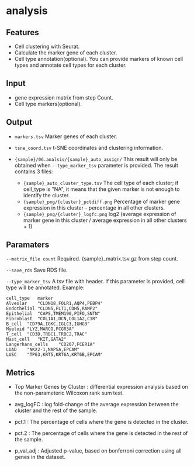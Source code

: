 # analysis

## Features
- Cell clustering with Seurat.
- Calculate the marker gene of each cluster.
- Cell type annotation(optional). You can provide markers of known cell types and annotate cell types for each cluster.

## Input
- gene expression matrix from step Count.
- Cell type markers(optional).

## Output
- `markers.tsv` Marker genes of each cluster.

- `tsne_coord.tsv` t-SNE coordinates and clustering information.

- `{sample}/06.analsis/{sample}_auto_assign/` This result will only be obtained when `--type_marker_tsv` parameter is provided. The result contains 3 files:
	- `{sample}_auto_cluster_type.tsv` The cell type of each cluster; if cell_type is "NA", it means that the given marker is not enough to identify the cluster.
	- `{sample}_png/{cluster}_pctdiff.png` Percentage of marker gene expression in this cluster - percentage in all other clusters.
	- `{sample}_png/{cluster}_logfc.png` log2 (average expression of marker gene in this cluster / average expression in all other clusters + 1)

## Paramaters

`--matrix_file count` Required. {sample}_matrix.tsv.gz from step count.

`--save_rds` Save RDS file.

`--type_marker_tsv` A tsv file with header. If this parameter is provided, cell type will be annotated. Example:

```
cell_type	marker
Alveolar	"CLDN18,FOLR1,AQP4,PEBP4"
Endothelial	"CLDN5,FLT1,CDH5,RAMP2"
Epithelial	"CAPS,TMEM190,PIFO,SNTN"
Fibroblast	"COL1A1,DCN,COL1A2,C1R"
B_cell	"CD79A,IGKC,IGLC3,IGHG3"
Myeloid	"LYZ,MARCO,FCGR3A"
T_cell	"CD3D,TRBC1,TRBC2,TRAC"
Mast_cell	"KIT,GATA2"
Langerhans_cells	"CD207,FCER1A"
LUAD	"NKX2-1,NAPSA,EPCAM"
LUSC	"TP63,KRT5,KRT6A,KRT6B,EPCAM"
```

## Metrics
- Top Marker Genes by Cluster : differential expression analysis based on the non-parameteric Wilcoxon rank sum test.

- avg_logFC : log fold-change of the average expression between the cluster and the rest of the sample.

- pct.1 : The percentage of cells where the gene is detected in the cluster.

- pct.2 : The percentage of cells where the gene is detected in the rest of the sample.

- p_val_adj : Adjusted p-value, based on bonferroni correction using all genes in the dataset.

